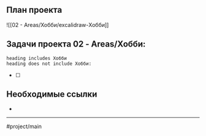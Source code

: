 ## План проекта
![[02 - Areas/Хобби/excalidraw-Хобби]]
## Задачи проекта 02 - Areas/Хобби:
```tasks
heading includes Хобби
heading does not include Хобби:
```
- [ ]
## Необходимые ссылки
- 
---
#project/main